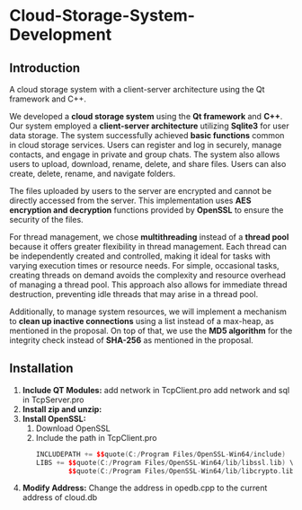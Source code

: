 # Cloud-Storage-System-Development

## Introduction
A cloud storage system with a client-server architecture using the Qt framework and C++.

We developed a **cloud storage system** using the **Qt framework** and **C++**. Our system employed a **client-server architecture** utilizing **Sqlite3** for user data storage. The system successfully achieved **basic functions** common in cloud storage services. Users can register and log in securely, manage contacts, and engage in private and group chats. The system also allows users to upload, download, rename, delete, and share files. Users can also create, delete, rename, and navigate folders.

The files uploaded by users to the server are encrypted and cannot be directly accessed from the server. This implementation uses **AES encryption and decryption** functions provided by **OpenSSL** to ensure the security of the files. 

For thread management, we chose **multithreading** instead of a **thread pool** because it offers greater flexibility in thread management. Each thread can be independently created and controlled, making it ideal for tasks with varying execution times or resource needs. For simple, occasional tasks, creating threads on demand avoids the complexity and resource overhead of managing a thread pool. This approach also allows for immediate thread destruction, preventing idle threads that may arise in a thread pool. 
    
Additionally, to manage system resources, we will implement a mechanism to **clean up inactive connections** using a list instead of a max-heap, as mentioned in the proposal.
On top of that, we use the **MD5 algorithm** for the integrity check instead of **SHA-256** as mentioned in the proposal.

## Installation
1. **Include QT Modules:**
   add network in TcpClient.pro
   add network and sql in TcpServer.pro
2. **Install zip and unzip:**
3. **Install OpenSSL:**
   1. Download OpenSSL
   2. Include the path in TcpClient.pro
      ```cpp
      INCLUDEPATH += $$quote(C:/Program Files/OpenSSL-Win64/include)
      LIBS += $$quote(C:/Program Files/OpenSSL-Win64/lib/libssl.lib) \
              $$quote(C:/Program Files/OpenSSL-Win64/lib/libcrypto.lib)
      ```
4. **Modify Address:**
   Change the address in opedb.cpp to the current address of cloud.db
